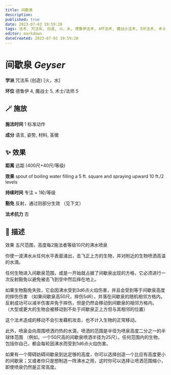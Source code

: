 ```yaml
---
title: 间歇泉
description: 
published: true
date: 2023-07-03 19:59:28
tags: 法术, 咒法系, 创造, 火，水, 德鲁伊法术, 4环法术, 魔战士法术, 5环法术, 术士/法师法术
editor: markdown
dateCreated: 2023-07-03 19:59:28
---
```


# **间歇泉** *Geyser*

**学派** 咒法系 (创造) \[火，水\] 

**环位** 德鲁伊 4, 魔战士 5, 术士/法师 5

## 🪄 施放

**施法时间** 1 标准动作

**成分** 语言, 姿势, 材料, 圣徽

## ✨ 效果  

**距离** 远距 (400尺+40尺/等级) 

**效果** spout of boiling water filling a 5 ft. square and spraying upward 10 ft./2 levels 

**持续时间** 专注 + 1轮/等级 

**豁免** 反射，通过则部分生效 （见下文）

**法术抗力** 否

## 📖 描述

效果              五尺范围，高度每2施法者等级10尺的沸水喷泉

你使一波沸水从任何水平表面涌出，击飞正上方的生物，并对附近的生物喷洒高温的水滴。

任何生物进入间歇泉范围，或是一开始就占据了间歇泉出现的方格，它必须进行一次反射豁免以避免被击飞到空中然后摔在地上。

如果生物豁免失败，它会因沸水受到3d6点火焰伤害，并且会受到等于间歇泉高度的摔伤伤害 （如果间歇泉高50尺，摔伤5d6），并落在间歇泉的随机相邻方格内。反射成功可以减半伤害并免于摔伤，但是仍然会移动到间歇泉的相邻方格内。 （大型或更大的生物会被移动到不处于间歇泉正上方但与其相邻的位置）

这个法术造成的移动不会引发藉机攻击，也不计入生物的正常移动。

此外，喷泉会向周围喷洒灼热的水滴，喷洒的范围是半径为喷泉高度二分之一的半球体范围 （例如，一个50尺高的间歇泉喷洒半径为25尺）。任何范围内的生物，包括你自己，都会每轮因沸水而受到1d6点火焰伤害。

如果有一个障碍妨碍间歇泉到达足够的高度，你可以选择创造一个比应有高度更小的间歇泉；又或者你只是想制造一阵沸水之雨，这时你可以选择让喷洒范围缩小，即使喷泉仍然是正常高度。
    